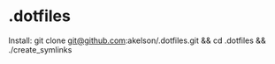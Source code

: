 # .dotfiles

Install:
git clone git@github.com:akelson/.dotfiles.git && cd .dotfiles && ./create_symlinks
